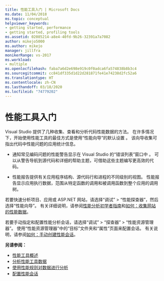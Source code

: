 ```yaml
---
title: 性能工具入门 | Microsoft Docs
ms.date: 11/04/2018
ms.topic: conceptual
helpviewer_keywords:
- getting started, performance
- getting started, profiling tools
ms.assetid: 02085214-a8e4-40fd-9b26-32391a7a7082
author: mikejo5000
ms.author: mikejo
manager: jillfra
monikerRange: vs-2017
ms.workload:
- multiple
ms.openlocfilehash: faba7a6d2e698e919c0f0adca6fa574838b8b3c4
ms.sourcegitcommit: cc841df335d1d22d281871fe41e74238d2fc52a6
ms.translationtype: HT
ms.contentlocale: zh-CN
ms.lasthandoff: 03/18/2020
ms.locfileid: "74779202"
---
```

# <a name="getting-started-with-performance-tools"></a>性能工具入门

Visual Studio 提供了几种收集、查看和分析代码性能数据的方法。 在许多情况下，开始使用性能工具的最佳方式是使用“性能向导”的默认设置  。 该向导收集可指出代码中性能问题的应用统计信息。

- 通知常见编码问题的性能警告显示在 Visual Studio 的“错误列表”窗口中  。 可以从警告导航到源代码和详细的帮助主题，可借助这些主题编写更高效的代码。

- 性能报告提供有关应用程序结构、源代码行和进程的不同级别的视图。 性能报告显示应用执行数据，范围从特定函数的调用和被调用函数到整个应用的调用树。

若要快速分析项目、应用或 ASP.NET 网站，请选择“调试” > “性能探查器”，然后选择“性能向导”。 有关详细说明，请参阅[性能分析初学者指南](../profiling/beginners-guide-to-cpu-sampling.md)和[如何：收集网站的性能数据](../profiling/how-to-collect-performance-data-for-a-web-site.md)。

若要手动指定和配置性能分析会话，请选择“调试” > “探查器” > “性能资源管理器”。 使用“性能资源管理器”中的“目标”文件夹和“属性”页面来配置会话。 有关说明，请参阅[如何：手动创建性能会话](../profiling/how-to-manually-create-performance-sessions.md)。

**另请参阅：**

- [性能工具概述](../profiling/overviews-performance-tools.md)
- [分析性能工具数据](../profiling/analyzing-performance-tools-data.md)
- [使用性能规则对数据进行分析](../profiling/using-performance-rules-to-analyze-data.md)
- [配置性能会话](../profiling/configuring-performance-sessions.md)
